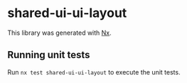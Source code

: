 # shared-ui-ui-layout

This library was generated with [Nx](https://nx.dev).

## Running unit tests

Run `nx test shared-ui-ui-layout` to execute the unit tests.
